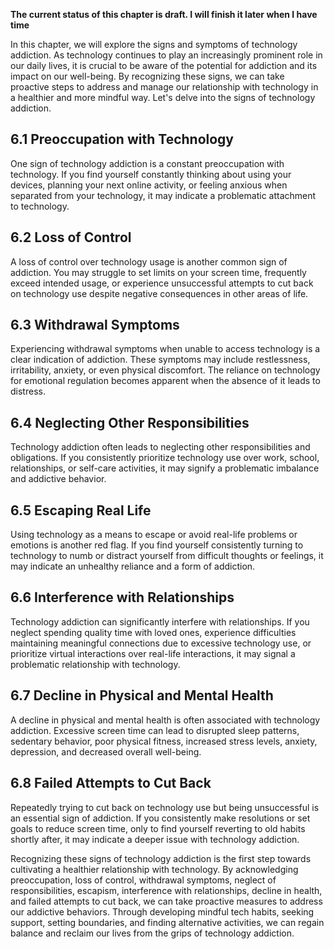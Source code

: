 **The current status of this chapter is draft. I will finish it later when I have time**

In this chapter, we will explore the signs and symptoms of technology addiction. As technology continues to play an increasingly prominent role in our daily lives, it is crucial to be aware of the potential for addiction and its impact on our well-being. By recognizing these signs, we can take proactive steps to address and manage our relationship with technology in a healthier and more mindful way. Let's delve into the signs of technology addiction.

6.1 Preoccupation with Technology
---------------------------------

One sign of technology addiction is a constant preoccupation with technology. If you find yourself constantly thinking about using your devices, planning your next online activity, or feeling anxious when separated from your technology, it may indicate a problematic attachment to technology.

6.2 Loss of Control
-------------------

A loss of control over technology usage is another common sign of addiction. You may struggle to set limits on your screen time, frequently exceed intended usage, or experience unsuccessful attempts to cut back on technology use despite negative consequences in other areas of life.

6.3 Withdrawal Symptoms
-----------------------

Experiencing withdrawal symptoms when unable to access technology is a clear indication of addiction. These symptoms may include restlessness, irritability, anxiety, or even physical discomfort. The reliance on technology for emotional regulation becomes apparent when the absence of it leads to distress.

6.4 Neglecting Other Responsibilities
-------------------------------------

Technology addiction often leads to neglecting other responsibilities and obligations. If you consistently prioritize technology use over work, school, relationships, or self-care activities, it may signify a problematic imbalance and addictive behavior.

6.5 Escaping Real Life
----------------------

Using technology as a means to escape or avoid real-life problems or emotions is another red flag. If you find yourself consistently turning to technology to numb or distract yourself from difficult thoughts or feelings, it may indicate an unhealthy reliance and a form of addiction.

6.6 Interference with Relationships
-----------------------------------

Technology addiction can significantly interfere with relationships. If you neglect spending quality time with loved ones, experience difficulties maintaining meaningful connections due to excessive technology use, or prioritize virtual interactions over real-life interactions, it may signal a problematic relationship with technology.

6.7 Decline in Physical and Mental Health
-----------------------------------------

A decline in physical and mental health is often associated with technology addiction. Excessive screen time can lead to disrupted sleep patterns, sedentary behavior, poor physical fitness, increased stress levels, anxiety, depression, and decreased overall well-being.

6.8 Failed Attempts to Cut Back
-------------------------------

Repeatedly trying to cut back on technology use but being unsuccessful is an essential sign of addiction. If you consistently make resolutions or set goals to reduce screen time, only to find yourself reverting to old habits shortly after, it may indicate a deeper issue with technology addiction.

Recognizing these signs of technology addiction is the first step towards cultivating a healthier relationship with technology. By acknowledging preoccupation, loss of control, withdrawal symptoms, neglect of responsibilities, escapism, interference with relationships, decline in health, and failed attempts to cut back, we can take proactive measures to address our addictive behaviors. Through developing mindful tech habits, seeking support, setting boundaries, and finding alternative activities, we can regain balance and reclaim our lives from the grips of technology addiction.
